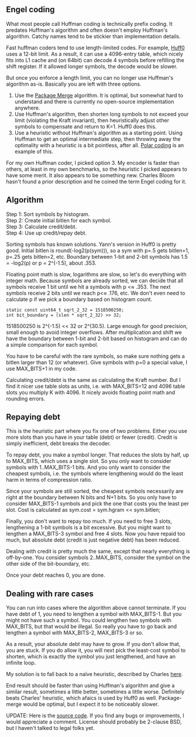 Engel coding
------------

What most people call Huffman coding is technically prefix coding.  It
predates Huffman's algorithm and often doesn't employ Huffman's
algorithm.  Catchy names tend to be stickier than implementation
details.

Fast huffman coders tend to use length-limited codes.  For example,
[Huff0](https://github.com/Cyan4973/FiniteStateEntropy) uses a 12-bit
limit.  As a result, it can use a 4096-entry table, which nicely fits
into L1 cache and (on 64bit) can decode 4 symbols before refilling the
shift register.  If it allowed longer symbols, the decode would be
slower.

But once you enforce a length limit, you can no longer use Huffman's
algorithm as-is.  Basically you are left with three options.

1. Use the [Package Merge](citeseerx.ist.psu.edu/viewdoc/summary?doi=10.1.1.84.5911)
   algorithm.  It is optimal, but somewhat hard to understand and
   there is currently no open-source implementation anywhere.
2. Use Huffman's algorithm, then shorten long symbols to not exceed
   your limit (violating the Kraft invariant), then heuristically
   adjust other symbols to compensate and return to K=1.  Huff0 does
   this.
3. Use a heuristic without Huffman's algorithm as a starting point.
   Using Huffman to get an optimal intermediate step, then throwing
   away the optimality with a heuristic is a bit pointless, after all.
   [Polar coding](http://www.ezcodesample.com/prefixer/prefixer_article.html)
   is an example of this.

For my own Huffman coder, I picked option 3.  My encoder is faster
than others, at least in my own benchmarks, so the heuristic I picked
appears to have some merit.  It also appears to be something new.
Charles Bloom hasn't found a prior description and he coined the term
Engel coding for it.


Algorithm
---------

Step 1: Sort symbols by histogram.  
Step 2: Create initial bitlen for each symbol.  
Step 3: Calculate credit/debt.  
Step 4: Use up credit/repay debt.  

Sorting symbols has known solutions.  Yann's version in Huff0 is
pretty good.  Initial bitlen is round(-log2(p(sym))), so a sym with
p=.5 gets bitlen=1, p=.25 gets bitlen=2, etc.  Boundary between 1-bit
and 2-bit symbols has 1.5 = -log2(p) or p = 2^(-1.5), about .353.

Floating point math is slow, logarithms are slow, so let's do
everything with integer math.  Because symbols are already sorted, we
can decide that all symbols receive 1 bit until we hit a symbols with
p <≈ .353.  The next symbols receive 2 bits until we reach p<≈ .176,
etc.  We don't even need to calculate p if we pick a boundary based on
histogram count.

	static const uint64_t sqrt_2_32 = 1518500250;
	int bit_boundary = (slen * sqrt_2_32) >> 32;

1518500250 is 2^(-1.5) << 32 or 2^(30.5).  Large enough for good
precision, small enough to avoid integer overflows.  After
multiplication and shift we have the boundary between 1-bit and 2-bit
based on histogram and can do a simple comparison for each symbol.

You have to be careful with the rare symbols, so make sure nothing
gets a bitlen larger than 12 (or whatever).  Give symbols with p=0 a
special value, I use MAX_BITS+1 in my code.

Calculating credit/debt is the same as calculating the Kraft number.
But I find it nicer use table slots as units, i.e. with MAX_BITS=12
and 4096 table slots you multiply K with 4096.  It nicely avoids
floating point math and rounding errors.


Repaying debt
-------------

This is the heuristic part where you fix one of two problems.  Either
you use more slots than you have in your table (debt) or fewer
(credit).  Credit is simply inefficient, debt breaks the decoder.

To repay debt, you make a symbol longer.  That reduces the slots by
half, up to MAX_BITS, which uses a single slot.  So you only want to
consider symbols with 1..MAX_BITS-1 bits.  And you only want to
consider the cheapest symbols, i.e. the symbols where lengthening
would do the least harm in terms of compression ratio.

Since your symbols are still sorted, the cheapest symbols necessarily
are right at the boundary between N bits and N+1 bits.  So you only
have to consider MAX_BITS-1 symbols and pick the one that costs you
the least per slot.  Cost is calculated as
	sym.cost = sym.hgram << sym.bitlen;

Finally, you don't want to repay too much.  If you need to free 3
slots, lengthening a 1-bit symbols is a bit excessive.  But you might
want to lengthen a MAX_BITS-3 symbol and free 4 slots.  Now you have
repaid too much, but absolute debt (credit is just negative debt) has
been reduced.

Dealing with credit is pretty much the same, except that nearly
everything is off-by-one.  You consider symbols 2..MAX_BITS, consider
the symbol on the other side of the bit-boundary, etc.

Once your debt reaches 0, you are done.


Dealing with rare cases
-----------------------

You can run into cases where the algorithm above cannot terminate.  If
you have debt of 1, you need to lengthen a symbol with MAX_BITS-1.
But you might not have such a symbol.  You could lengthen two symbols
with MAX_BITS, but that would be illegal.  So really you have to go
back and lengthen a symbol with MAX_BITS-2, MAX_BITS-3 or so.

As a result, your absolute debt may have to grow.  If you don't allow
that, you are stuck.  If you do allow it, you will next pick the
least-cost symbol to shorten, which is exactly the symbol you just
lengthened, and have an infinite loop.

My solution is to fall back to a naïve heuristic, described by Charles
[here](http://cbloomrants.blogspot.com/2010/07/07-03-10-length-limitted-huffman-codes.html).


End result should be faster than using Huffman's algorithm and give a
similar result, sometimes a little better, sometimes a little worse.
Definitely beats Charles' heuristic, which afaics is used by Huff0 as
well.  Package-merge would be optimal, but I expect it to be
noticeably slower.

UPDATE:
Here is the [source code](engel_coding.c).  If you find any bugs or
improvements, I would appreciate a comment.  License should probably
be 2-clause BSD, but I haven't talked to legal folks yet.
